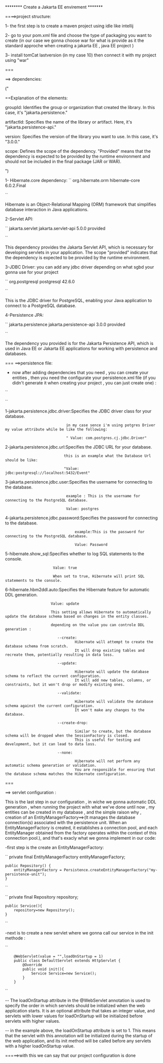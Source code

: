 ******** Create a Jakarta EE envirement *******

====>project structure:

1- the first step is to create a maven project using idle like intellij

2- go to your pom.xml file and choose the type of packaging you want to create (in our case we gonna choose war for what is provide as it the standard approche when creating a jakarta EE , java EE  project  ) 

3- install tomCat lastversion (in my case 10) then connect it with my project using "war"

===

==> dependencies:

("

==Explanation of the elements:

groupId: Identifies the group or organization that created the library. In this case, it's "jakarta.persistence."

artifactId: Specifies the name of the library or artifact. Here, it's "jakarta.persistence-api."

version: Specifies the version of the library you want to use. In this case, it's "3.0.0."

scope: Defines the scope of the dependency. "Provided" means that the dependency is expected to be provided by the runtime environment and should not be included in the final package (JAR or WAR).

")


1- Hibernate.core dependency:
`` 
    <dependency>
      <groupId>org.hibernate.orm</groupId>
      <artifactId>hibernate-core</artifactId>
      <version>6.0.2.Final</version>
    </dependency>
    
``

Hibernate is an Object-Relational Mapping (ORM) framework that simplifies database interaction in Java applications.

2-Servlet API:

``
        <dependency>
            <groupId>jakarta.servlet</groupId>
            <artifactId>jakarta.servlet-api</artifactId>
            <version>5.0.0</version>
            <scope>provided</scope>
        </dependency>
        
``

This dependency provides the Jakarta Servlet API, which is necessary for developing servlets in your application. The scope "provided" indicates that the dependency is expected to be provided by the runtime environment.

3-JDBC Driver:
you can add any jdbc driver depending on what sgbd your gonna use for your project

``
    <dependency>
      <groupId>org.postgresql</groupId>
      <artifactId>postgresql</artifactId>
      <version>42.6.0</version>
    </dependency>
    
``

This is the JDBC driver for PostgreSQL, enabling your Java application to connect to a PostgreSQL database.

4-Persistence JPA:

``
    <dependency>
        <groupId>jakarta.persistence</groupId>
        <artifactId>jakarta.persistence-api</artifactId>
        <version>3.0.0</version>
        <scope>provided</scope>
    </dependency>
    
``

The dependency you provided is for the Jakarta Persistence API, which is used in Java EE or Jakarta EE applications for working with persistence and databases. 


=== 
==>persistence file:

- now after adding dependencies that you need  , you can create your entities , then you need the configurate your persistence.xml file (if you didn't generate it when creating your project , you can just create one) :

``
    <persistence xmlns="https://jakarta.ee/xml/ns/persistence"
                xmlns:xsi="http://www.w3.org/2001/XMLSchema-instance"
                xsi:schemaLocation="https://jakarta.ee/xml/ns/persistence https://jakarta.ee/xml/ns/persistence/persistence_3_0.xsd"
                version="3.0">
    <persistence-unit name="my-persistence-unit" transaction-type="RESOURCE_LOCAL">
        <properties>
        <property name="jakarta.persistence.jdbc.driver" value="--add databese driver path-"/>
        <property name="jakarta.persistence.jdbc.url" value="-- add the database URL --"/>
        <property name="jakarta.persistence.jdbc.user" value="--your database username--"/>
        <property name="hibernate.show_sql" value="true"/>
        <property name="jakarta.persistence.jdbc.password" value="--your database password--"/>
        <property name="hibernate.hbm2ddl.auto" value="update"/>
        </properties>
    </persistence-unit>
    </persistence>

``

1-jakarta.persistence.jdbc.driver:Specifies the JDBC driver class for your database.

                                in my case sence i'm using potgres Driver my value attribute while be like the following:
                                
                                " Value: com.postgres.cj.jdbc.Driver"

2-jakarta.persistence.jdbc.url:Specifies the JDBC URL for your database.

                               this is an example what the Database Url should be like:
                               
                               "Value: jdbc:postgresql://localhost:5432/Event"

3-jakarta.persistence.jdbc.user:Specifies the username for connecting to the database.

                                example : This is the username for connecting to the PostgreSQL database.
                                
                                Value: postgres

4-jakarta.persistence.jdbc.password:Specifies the password for connecting to the database.

                                    example:This is the password for connecting to the PostgreSQL database.
                                    
                                    Value: Password

5-hibernate.show_sql:Specifies whether to log SQL statements to the console.

                          Value: true
                          
                          When set to true, Hibernate will print SQL statements to the console.

6-hibernate.hbm2ddl.auto:Specifies the Hibernate feature for automatic DDL generation.

                         Value: update
                         
                         This setting allows Hibernate to automatically update the database schema based on changes in the entity classes.
                         
                         depending on the value you can controle DDL generation :
                         
                            --create:
                                    Hibernate will attempt to create the database schema from scratch.
                                    It will drop existing tables and recreate them, potentially resulting in data loss.
                                    
                            --update:
                            
                                    Hibernate will update the database schema to reflect the current configuration.
                                    It will add new tables, columns, or constraints, but it won't drop or modify existing ones.
                                    
                            --validate:
                            
                                    Hibernate will validate the database schema against the current configuration.
                                    It won't make any changes to the database.
                                    
                            --create-drop:
                            
                                    Similar to create, but the database schema will be dropped when the SessionFactory is closed.
                                    This is useful for testing and development, but it can lead to data loss.
                                    
                            --none:
                            
                                    Hibernate will not perform any automatic schema generation or validation.
                                    You are responsible for ensuring that the database schema matches the Hibernate configuration.

===

==> servlet configuration :

This is the last step in our configuration , in wiche we gonna automatic DDL generation , when running the project with what we've done until now , my entities can be created in my database , and the simple raison why , creation of an EntityManagerFactory==>(It manages the database connection(s) associated with the persistence unit. When an EntityManagerFactory is created, it establishes a connection pool, and each EntityManager obtained from the factory operates within the context of this connection pool.), and that's exacly what we gonna implement in our code:

-first step is the create an EntityManagerFactory:

 ``
    private final EntityManagerFactory entityManagerFactory;

    public Repository() {
        entityManagerFactory = Persistence.createEntityManagerFactory("my-persistence-unit");
    }

 ``
 
 ``
     private final Repository repository;

    public Service(){
        repository=new Repository();
    }

 ``
 
-next is to create a new servlet where we gonna call our service in the init methode :

``

        @WebServlet(value = "",loadOnStartup = 1)
        public class DefaultServlet extends HttpServlet {
            @Override
            public void init(){
                Service Service=new Service();
            }
        }

``

-- The loadOnStartup attribute in the @WebServlet annotation is used to specify the order in which servlets should be initialized when the web application starts. It is an optional attribute that takes an integer value, and servlets with lower values for loadOnStartup will be initialized before servlets with higher values.

-- in the example above, the loadOnStartup attribute is set to 1. This means that the servlet with this annotation will be initialized during the startup of the web application, and its init method will be called before any servlets with a higher loadOnStartup value.

=====>with this we can say that our project configuration is done
